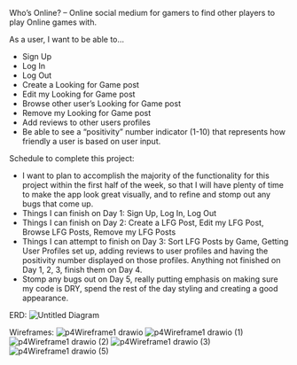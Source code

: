 Who’s Online? – Online social medium for gamers to find other players to play Online games with.

As a user, I want to be able to…
- Sign Up
- Log In
- Log Out
- Create a Looking for Game post
- Edit my Looking for Game post
- Browse other user’s Looking for Game post
- Remove my Looking for Game post
- Add reviews to other users profiles
- Be able to see a “positivity” number indicator (1-10) that represents how friendly a user is based on user input.

Schedule to complete this project:
- I want to plan to accomplish the majority of the functionality for this project within the first half of the week, so that I will have plenty of time to make the app look great visually, and to refine and stomp out any bugs that come up.
- Things I can finish on Day 1: Sign Up, Log In, Log Out
- Things I can finish on Day 2: Create a LFG Post, Edit my LFG Post, Browse LFG Posts, Remove my LFG Posts
- Things I can attempt to finish on Day 3: Sort LFG Posts by Game, Getting User Profiles set up, adding reviews to user profiles and having the positivity number displayed on those profiles.
Anything not finished on Day 1, 2, 3, finish them on Day 4.
- Stomp any bugs out on Day 5, really putting emphasis on making sure my code is DRY, spend the rest of the day styling and creating a good appearance.

ERD:
![Untitled Diagram](https://user-images.githubusercontent.com/46133394/203087565-8a4369bd-d457-490c-93e4-326c4f29fa1c.png)

Wireframes:
![p4Wireframe1 drawio](https://user-images.githubusercontent.com/46133394/203091559-4a95853e-f34c-4578-b79e-3a8f2170b80a.png)
![p4Wireframe1 drawio (1)](https://user-images.githubusercontent.com/46133394/203093214-8539b147-284a-4963-932d-72afbc078420.png)
![p4Wireframe1 drawio (2)](https://user-images.githubusercontent.com/46133394/203094926-fad74ef6-e08f-44c8-b686-e5857d2f2f0d.png)
![p4Wireframe1 drawio (3)](https://user-images.githubusercontent.com/46133394/203095684-d369baec-5312-4be1-ba03-c9175e5dea37.png)
![p4Wireframe1 drawio (5)](https://user-images.githubusercontent.com/46133394/203097228-7a50cbf5-6bba-419f-865a-ba475352ad62.png)
